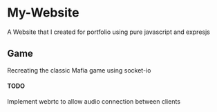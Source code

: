 # My-Website
A Website that I created for portfolio using pure javascript and expresjs

## Game
Recreating the classic Mafia game using socket-io 

#### TODO
Implement webrtc to allow audio connection between clients
